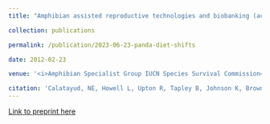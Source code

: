 ```yaml
---
title: "Amphibian assisted reproductive technologies and biobanking (accepted)"

collection: publications

permalink: /publication/2023-06-23-panda-diet-shifts

date: 2012-02-23

venue: '<i>Amphibian Specialist Group IUCN Species Survival Commission</i>'

citation: 'Calatayud, NE, Howell L, Upton R, Tapley B, Johnson K, Browne R, Marcec R, <b>Williams CL</b>, O’Brien D, Hobbs R, Trudeau VT, Bower D, Clulow S, Clulow J, Della Tonga G. (2023) Amphibian Assisted Reproduction and Biobanking chapter for the IUCN/ASG Amphibian ARTs and Biobanking Working Group, accepted (preprint, see Chapter 12).'
---
```


[Link to preprint here](https://ecoevorxiv.org/repository/view/3707/)
